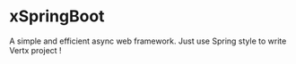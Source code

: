# xSpringBoot
A simple and efficient async web framework. Just use Spring style to write Vertx project !

